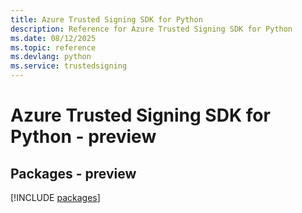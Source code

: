 ```yaml
---
title: Azure Trusted Signing SDK for Python
description: Reference for Azure Trusted Signing SDK for Python
ms.date: 08/12/2025
ms.topic: reference
ms.devlang: python
ms.service: trustedsigning
---
```

# Azure Trusted Signing SDK for Python - preview
## Packages - preview
[!INCLUDE [packages](trusted-signing-index.md)]